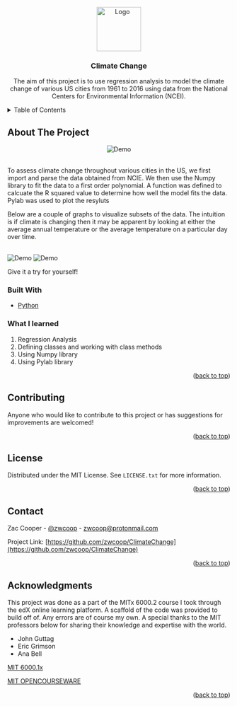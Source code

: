 <div id="top"></div>

<!-- PROJECT LOGO -->
<br />
<div align="center">
  <a href="https://github.com/zwcoop/ClimateChange">
    <img src="images/climate-icon.png" alt="Logo" width="100" height="100">
  </a>

<h3 align="center">Climate Change</h3>

  <p align="center">
      The aim of this project is to use regression analysis to model the climate change of various US
      cities from 1961 to 2016 using data from the National Centers for Environmental Information (NCEI).
    <br />
  </p>
</div>

<!-- TABLE OF CONTENTS -->
<details>
  <summary>Table of Contents</summary>
  <ol>
    <li>
      <a href="#about-the-project">About The Project</a>
      <ul>
        <li><a href="#built-with">Built With</a></li>
        <li><a href="#what-i-learned">What I Learned</a></li>
      </ul>
    </li>
    <li><a href="#contributing">Contributing</a></li>
    <li><a href="#license">License</a></li>
    <li><a href="#contact">Contact</a></li>
    <li><a href="#acknowledgments">Acknowledgments</a></li>
  </ol>
</details>

<!-- ABOUT THE PROJECT -->
## About The Project

<div align="center">
<img src="images/climate-stock.jpeg" alt="Demo">
</div>
<br />
<p>To assess climate change throughout various cities in the US, we first import and parse the data obtained from NCIE. We then use the Numpy library to fit the data to a first order polynomial. A function was defined to calcuate
the R squared value to determine how well the model fits the data. Pylab was used to plot the resyluts</p>
<p>Below are a couple of graphs to visualize subsets of the data. The intuition is if climate is changing 
then it may be apparent by looking at either the average annual temperature or the average temperature on a particular day over time.</p>
<br />
<img src="images/Figure_1.png" alt="Demo">
<img src="images/Figure_2.png" alt="Demo">
<br/>
<p> Give it a try for yourself!</p>

### Built With

* [Python](https://www.python.org/)

### What I learned

<ol>
  <li> Regression Analysis </li>
  <li> Defining classes and working with class methods </li>
  <li> Using Numpy library </li>
  <li> Using Pylab library </li>
</ol>

<p align="right">(<a href="#top">back to top</a>)</p>

<!-- CONTRIBUTING -->
## Contributing

Anyone who would like to contribute to this project or has suggestions for improvements are welcomed!

<p align="right">(<a href="#top">back to top</a>)</p>


<!-- LICENSE -->
## License

Distributed under the MIT License. See `LICENSE.txt` for more information.

<p align="right">(<a href="#top">back to top</a>)</p>



<!-- CONTACT -->
## Contact

Zac Cooper - [@zwcoop](https://twitter.com/zwcoop) - zwcoop@protonmail.com

Project Link: [https://github.com/zwcoop/ClimateChange](https://github.com/zwcoop/ClimateChange)

<p align="right">(<a href="#top">back to top</a>)</p>



<!-- ACKNOWLEDGMENTS -->
## Acknowledgments

This project was done as a part of the MITx 6000.2 course I took through the edX online learning platform. A scaffold of the code was provided to build off of. Any errors are of course my own. A special thanks to the MIT professors below for sharing their knowledge and expertise with the world.

* John Guttag
* Eric Grimson
* Ana Bell

[MIT 6000.1x](https://youtube.com/playlist?list=PLRJdqdXieSHN0U9AdnmwD-9QcR9hmw04d)

[MIT OPENCOURSEWARE](https://ocw.mit.edu/courses/6-0002-introduction-to-computational-thinking-and-data-science-fall-2016/)

<p align="right">(<a href="#top">back to top</a>)</p>


